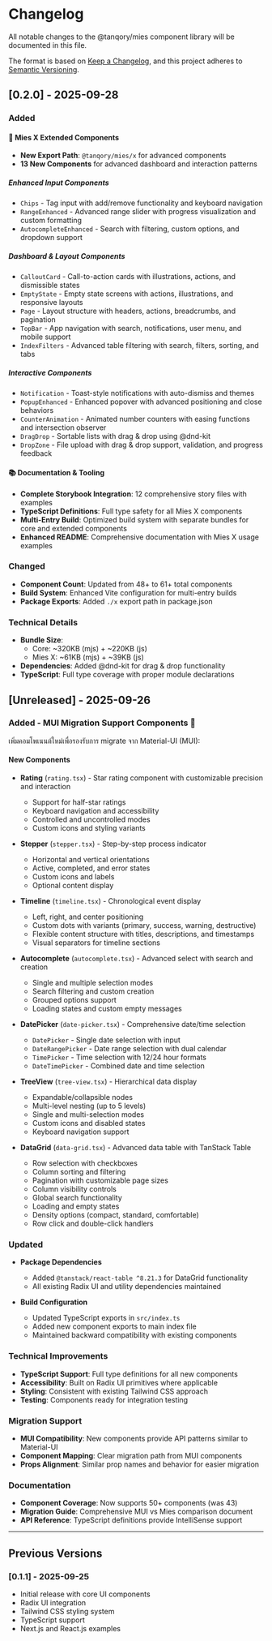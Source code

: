 # Changelog

All notable changes to the @tanqory/mies component library will be documented in this file.

The format is based on [Keep a Changelog](https://keepachangelog.com/en/1.0.0/),
and this project adheres to [Semantic Versioning](https://semver.org/spec/v2.0.0.html).

## [0.2.0] - 2025-09-28

### Added

#### 🚀 Mies X Extended Components
- **New Export Path**: `@tanqory/mies/x` for advanced components
- **13 New Components** for advanced dashboard and interaction patterns

##### Enhanced Input Components
- `Chips` - Tag input with add/remove functionality and keyboard navigation
- `RangeEnhanced` - Advanced range slider with progress visualization and custom formatting
- `AutocompleteEnhanced` - Search with filtering, custom options, and dropdown support

##### Dashboard & Layout Components
- `CalloutCard` - Call-to-action cards with illustrations, actions, and dismissible states
- `EmptyState` - Empty state screens with actions, illustrations, and responsive layouts
- `Page` - Layout structure with headers, actions, breadcrumbs, and pagination
- `TopBar` - App navigation with search, notifications, user menu, and mobile support
- `IndexFilters` - Advanced table filtering with search, filters, sorting, and tabs

##### Interactive Components
- `Notification` - Toast-style notifications with auto-dismiss and themes
- `PopupEnhanced` - Enhanced popover with advanced positioning and close behaviors
- `CounterAnimation` - Animated number counters with easing functions and intersection observer
- `DragDrop` - Sortable lists with drag & drop using @dnd-kit
- `DropZone` - File upload with drag & drop support, validation, and progress feedback

#### 📚 Documentation & Tooling
- **Complete Storybook Integration**: 12 comprehensive story files with examples
- **TypeScript Definitions**: Full type safety for all Mies X components
- **Multi-Entry Build**: Optimized build system with separate bundles for core and extended components
- **Enhanced README**: Comprehensive documentation with Mies X usage examples

### Changed
- **Component Count**: Updated from 48+ to 61+ total components
- **Build System**: Enhanced Vite configuration for multi-entry builds
- **Package Exports**: Added `./x` export path in package.json

### Technical Details
- **Bundle Size**:
  - Core: ~320KB (mjs) + ~220KB (js)
  - Mies X: ~61KB (mjs) + ~39KB (js)
- **Dependencies**: Added @dnd-kit for drag & drop functionality
- **TypeScript**: Full type coverage with proper module declarations

## [Unreleased] - 2025-09-26

### Added - MUI Migration Support Components 🚀

เพิ่มคอมโพเนนต์ใหม่เพื่อรองรับการ migrate จาก Material-UI (MUI):

#### New Components

- **Rating** (`rating.tsx`) - Star rating component with customizable precision and interaction
  - Support for half-star ratings
  - Keyboard navigation and accessibility
  - Controlled and uncontrolled modes
  - Custom icons and styling variants

- **Stepper** (`stepper.tsx`) - Step-by-step process indicator
  - Horizontal and vertical orientations
  - Active, completed, and error states
  - Custom icons and labels
  - Optional content display

- **Timeline** (`timeline.tsx`) - Chronological event display
  - Left, right, and center positioning
  - Custom dots with variants (primary, success, warning, destructive)
  - Flexible content structure with titles, descriptions, and timestamps
  - Visual separators for timeline sections

- **Autocomplete** (`autocomplete.tsx`) - Advanced select with search and creation
  - Single and multiple selection modes
  - Search filtering and custom creation
  - Grouped options support
  - Loading states and custom empty messages

- **DatePicker** (`date-picker.tsx`) - Comprehensive date/time selection
  - `DatePicker` - Single date selection with input
  - `DateRangePicker` - Date range selection with dual calendar
  - `TimePicker` - Time selection with 12/24 hour formats
  - `DateTimePicker` - Combined date and time selection

- **TreeView** (`tree-view.tsx`) - Hierarchical data display
  - Expandable/collapsible nodes
  - Multi-level nesting (up to 5 levels)
  - Single and multi-selection modes
  - Custom icons and disabled states
  - Keyboard navigation support

- **DataGrid** (`data-grid.tsx`) - Advanced data table with TanStack Table
  - Row selection with checkboxes
  - Column sorting and filtering
  - Pagination with customizable page sizes
  - Column visibility controls
  - Global search functionality
  - Loading and empty states
  - Density options (compact, standard, comfortable)
  - Row click and double-click handlers

### Updated

- **Package Dependencies**
  - Added `@tanstack/react-table ^8.21.3` for DataGrid functionality
  - All existing Radix UI and utility dependencies maintained

- **Build Configuration**
  - Updated TypeScript exports in `src/index.ts`
  - Added new component exports to main index file
  - Maintained backward compatibility with existing components

### Technical Improvements

- **TypeScript Support**: Full type definitions for all new components
- **Accessibility**: Built on Radix UI primitives where applicable
- **Styling**: Consistent with existing Tailwind CSS approach
- **Testing**: Components ready for integration testing

### Migration Support

- **MUI Compatibility**: New components provide API patterns similar to Material-UI
- **Component Mapping**: Clear migration path from MUI components
- **Props Alignment**: Similar prop names and behavior for easier migration

### Documentation

- **Component Coverage**: Now supports 50+ components (was 43)
- **Migration Guide**: Comprehensive MUI vs Mies comparison document
- **API Reference**: TypeScript definitions provide IntelliSense support

---

## Previous Versions

### [0.1.1] - 2025-09-25
- Initial release with core UI components
- Radix UI integration
- Tailwind CSS styling system
- TypeScript support
- Next.js and React.js examples